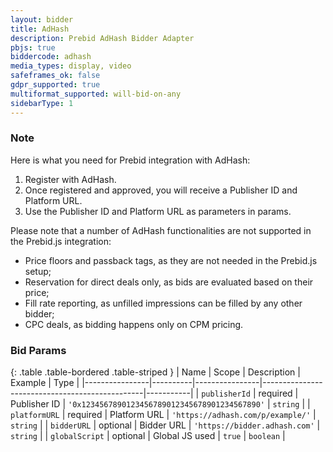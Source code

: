 ```yaml
---
layout: bidder
title: AdHash
description: Prebid AdHash Bidder Adapter
pbjs: true
biddercode: adhash
media_types: display, video
safeframes_ok: false
gdpr_supported: true
multiformat_supported: will-bid-on-any
sidebarType: 1
---
```


### Note

Here is what you need for Prebid integration with AdHash:
1. Register with AdHash.
2. Once registered and approved, you will receive a Publisher ID and Platform URL.
3. Use the Publisher ID and Platform URL as parameters in params.

Please note that a number of AdHash functionalities are not supported in the Prebid.js integration:
* Price floors and passback tags, as they are not needed in the Prebid.js setup;
* Reservation for direct deals only, as bids are evaluated based on their price;
* Fill rate reporting, as unfilled impressions can be filled by any other bidder;
* CPC deals, as bidding happens only on CPM pricing.

### Bid Params

{: .table .table-bordered .table-striped }
| Name           | Scope    | Description    | Example                                        | Type      |
|----------------|----------|----------------|------------------------------------------------|-----------|
| `publisherId`  | required | Publisher ID   | `'0x1234567890123456789012345678901234567890'` | `string`  |
| `platformURL`  | required | Platform URL   | `'https://adhash.com/p/example/'`              | `string`  |
| `bidderURL`    | optional | Bidder URL     | `'https://bidder.adhash.com'`                  | `string`  |
| `globalScript` | optional | Global JS used | `true`                                         | `boolean` |

